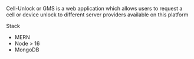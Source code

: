 Cell-Unlock or GMS is a web application which allows users to request a cell or device unlock to different server providers available on this platform

Stack
* MERN
* Node > 16
* MongoDB

